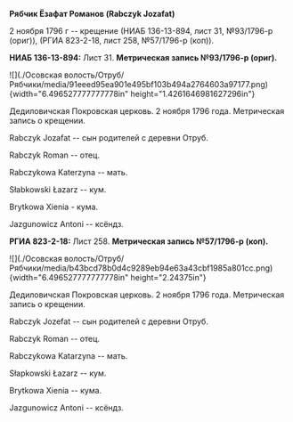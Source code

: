 **Рябчик Ёзафат Романов (Rabczyk Jozafat)**

2 ноября 1796 г -- крещение (НИАБ 136-13-894, лист 31, №93/1796-р
(ориг)), (РГИА 823-2-18, лист 258, №57/1796-р (коп)).

**НИАБ 136-13-894:** Лист 31. **Метрическая запись №93/1796-р (ориг).**

![](./Осовская волость/Отруб/Рябчики/media/91eeed95ea901e495bf103b494a2764603a97177.png){width="6.496527777777778in"
height="1.4261646981627296in"}

Дедиловичская Покровская церковь. 2 ноября 1796 года. Метрическая запись
о крещении.

Rabczyk Jozafat -- сын родителей с деревни Отруб.

Rabczyk Roman -- отец.

Rabczykowa Katerzyna -- мать.

Słabkowski Łazarz -- кум.

Brytkowa Xienia - кума.

Jazgunowicz Antoni -- ксёндз.

**РГИА 823-2-18:** Лист 258. **Метрическая запись №57/1796-р (коп).**

![](./Осовская волость/Отруб/Рябчики/media/b43bcd78b0d4c9289eb94e63a43cbf1985a801cc.png){width="6.496527777777778in"
height="2.24375in"}

Дедиловичская Покровская церковь. 2 ноября 1796 года. Метрическая запись
о крещении.

Rabczyk Jozefat -- сын родителей с деревни Отруб.

Rabczyk Roman -- отец.

Rabczykowa Katarzyna -- мать.

Słapkowski Łazarz -- кум.

Brytkowa Xienia -- кума.

Jazgunowicz Antoni -- ксёндз.
